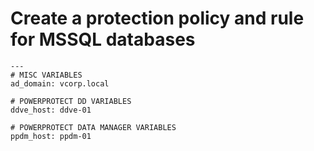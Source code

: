 # Create a protection policy and rule for MSSQL databases
````
---
# MISC VARIABLES
ad_domain: vcorp.local

# POWERPROTECT DD VARIABLES
ddve_host: ddve-01

# POWERPROTECT DATA MANAGER VARIABLES
ppdm_host: ppdm-01
````